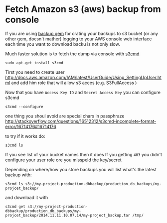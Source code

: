 # Fetch Amazon s3 (aws) backup from console

If you are using [backup gem](https://github.com/meskyanichi/backup) for crating your backups to s3 bucket (or any other gem, doesn't mather)
logging to your AWS console web interface each time you want to download backu is not only slow. 

Much faster solution is to fetch the dump via console with [s3cmd](http://s3tools.org/s3cmd)

```
sudo apt-get install s3cmd
```

Tirst you need to create user http://docs.aws.amazon.com/IAM/latest/UserGuide/Using_SettingUpUser.html and 
add him role that will allow s3 acces (e.g. S3FullAccess )

Now that you have `Access Key ID` and `Secret Access Key` you can  configure s3cmd

```
s3cmd --configure
```

one thing you shoul avoid are special chars in passphraze http://stackoverflow.com/questions/16512312/s3cmd-incomplete-format-error/16714176#16714176

to try if it works do:

```
s3cmd ls
```

If you see list of your bucket names then it does
If you getting `403` you didn't configure your user role ore you misspeld the key/secret

Depending on where/how you store backups you will list what's the latest backup with:

```
s3cmd ls s3://my-project-production-dbbackup/production_db_backups/my-projcet_backup/
```

and download it with

```
s3cmd get s3://my-project-production-dbbackup/production_db_backups/my-projcet_backup/2014.11.11.10.07.14/my-project_backup.tar /tmp/
```
 

